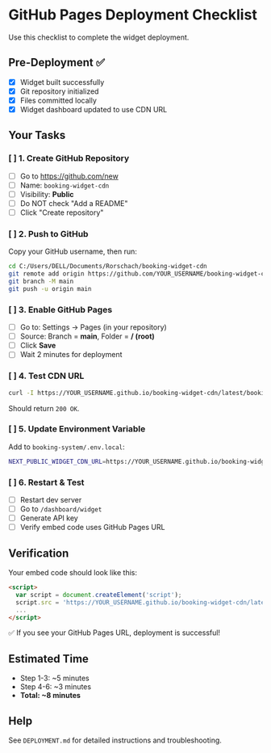# GitHub Pages Deployment Checklist

Use this checklist to complete the widget deployment.

## Pre-Deployment ✅

- [x] Widget built successfully
- [x] Git repository initialized
- [x] Files committed locally
- [x] Widget dashboard updated to use CDN URL

## Your Tasks

### [ ] 1. Create GitHub Repository

- [ ] Go to https://github.com/new
- [ ] Name: `booking-widget-cdn`
- [ ] Visibility: **Public**
- [ ] Do NOT check "Add a README"
- [ ] Click "Create repository"

### [ ] 2. Push to GitHub

Copy your GitHub username, then run:

```bash
cd C:/Users/DELL/Documents/Rorschach/booking-widget-cdn
git remote add origin https://github.com/YOUR_USERNAME/booking-widget-cdn.git
git branch -M main
git push -u origin main
```

### [ ] 3. Enable GitHub Pages

- [ ] Go to: Settings → Pages (in your repository)
- [ ] Source: Branch = **main**, Folder = **/ (root)**
- [ ] Click **Save**
- [ ] Wait 2 minutes for deployment

### [ ] 4. Test CDN URL

```bash
curl -I https://YOUR_USERNAME.github.io/booking-widget-cdn/latest/booking-widget.js
```

Should return `200 OK`.

### [ ] 5. Update Environment Variable

Add to `booking-system/.env.local`:

```bash
NEXT_PUBLIC_WIDGET_CDN_URL=https://YOUR_USERNAME.github.io/booking-widget-cdn
```

### [ ] 6. Restart & Test

- [ ] Restart dev server
- [ ] Go to `/dashboard/widget`
- [ ] Generate API key
- [ ] Verify embed code uses GitHub Pages URL

## Verification

Your embed code should look like this:

```html
<script>
  var script = document.createElement('script');
  script.src = 'https://YOUR_USERNAME.github.io/booking-widget-cdn/latest/booking-widget.js';
  ...
</script>
```

✅ If you see your GitHub Pages URL, deployment is successful!

## Estimated Time

- Step 1-3: ~5 minutes
- Step 4-6: ~3 minutes
- **Total: ~8 minutes**

## Help

See `DEPLOYMENT.md` for detailed instructions and troubleshooting.

